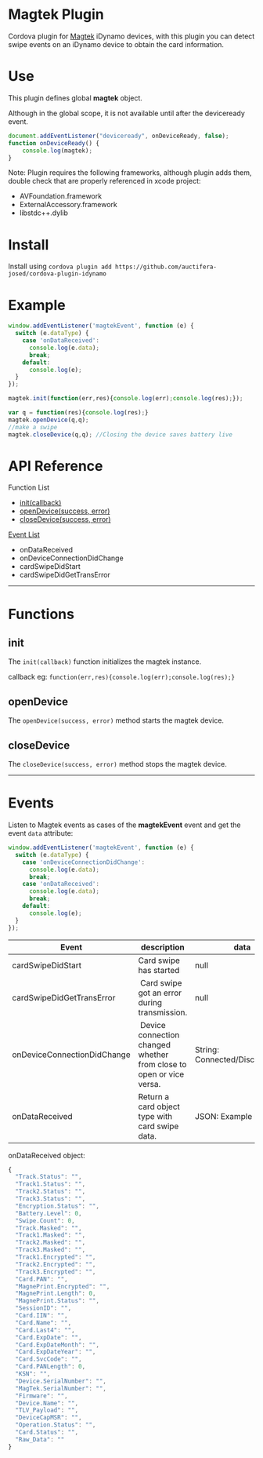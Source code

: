 # Magtek Plugin

Cordova plugin for [Magtek](https://www.magtek.com/) iDynamo devices, with this plugin you can detect swipe events on an iDynamo device to obtain the card information.

# Use
This plugin defines global **magtek** object.

Although in the global scope, it is not available until after the deviceready event.
```javascript
document.addEventListener("deviceready", onDeviceReady, false);
function onDeviceReady() {
    console.log(magtek);
}
```

Note: Plugin requires the following frameworks, although plugin adds them, double check that are properly referenced in xcode project:

- AVFoundation.framework
- ExternalAccessory.framework
- libstdc++.dylib


# Install

Install using `cordova plugin add https://github.com/auctifera-josed/cordova-plugin-idynamo`

# Example
```javascript
window.addEventListener('magtekEvent', function (e) {
  switch (e.dataType) {
    case 'onDataReceived':
      console.log(e.data);
      break;
    default:
      console.log(e);
  }
});

magtek.init(function(err,res){console.log(err);console.log(res);});

var q = function(res){console.log(res);}
magtek.openDevice(q,q);
//make a swipe
magtek.closeDevice(q,q); //Closing the device saves battery live
```
# API Reference



Function List
- [init(callback)](#init)
- [openDevice(success, error)](#opendevice)
- [closeDevice(success, error)](#closedevice)

[Event List](#events)
- onDataReceived
- onDeviceConnectionDidChange
- cardSwipeDidStart
- cardSwipeDidGetTransError

---

# Functions

## init
The `init(callback)` function initializes the magtek instance.

callback eg: `function(err,res){console.log(err);console.log(res);}`

## openDevice
The `openDevice(success, error)` method starts the magtek device.

## closeDevice
The `closeDevice(success, error)` method stops the magtek device.

---

# Events
Listen to Magtek events as cases of the **magtekEvent** event and get the event `data` attribute: 

```javascript
window.addEventListener('magtekEvent', function (e) {
  switch (e.dataType) {
    case 'onDeviceConnectionDidChange':
      console.log(e.data);
      break;
    case 'onDataReceived':
      console.log(e.data);
      break;
    default:
      console.log(e);
  }
});
```

| Event | description | data  |
| --- | -------- | -------- |
| cardSwipeDidStart  | Card swipe has started| null |
| cardSwipeDidGetTransError | Card swipe got an error during transmission. | null |
| onDeviceConnectionDidChange | Device connection changed whether from close to open or vice versa. | String: Connected/Disconnected |
| onDataReceived | Return a card object type with card swipe data. | JSON: Example below |

onDataReceived object:
```javascript
{
  "Track.Status": "",
  "Track1.Status": "",
  "Track2.Status": "",
  "Track3.Status": "",
  "Encryption.Status": "",
  "Battery.Level": 0,
  "Swipe.Count": 0,
  "Track.Masked": "",
  "Track1.Masked": "",
  "Track2.Masked": "",
  "Track3.Masked": "",
  "Track1.Encrypted": "",
  "Track2.Encrypted": "",
  "Track3.Encrypted": "",
  "Card.PAN": "",
  "MagnePrint.Encrypted": "",
  "MagnePrint.Length": 0,
  "MagnePrint.Status": "",
  "SessionID": "",
  "Card.IIN": "",
  "Card.Name": "",
  "Card.Last4": "",
  "Card.ExpDate": "",
  "Card.ExpDateMonth": "",
  "Card.ExpDateYear": "",
  "Card.SvcCode": "",
  "Card.PANLength": 0,
  "KSN": "",
  "Device.SerialNumber": "",
  "MagTek.SerialNumber": "",
  "Firmware": "",
  "Device.Name": "",
  "TLV_Payload": "",
  "DeviceCapMSR": "",
  "Operation.Status": "",
  "Card.Status": "",
  "Raw_Data": ""
}
```
